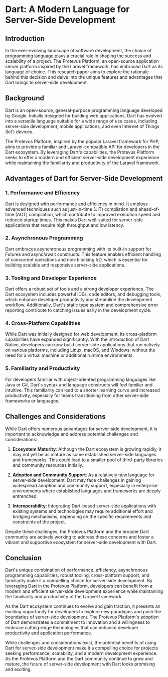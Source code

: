 # Dart: A Modern Language for Server-Side Development

## Introduction

In the ever-evolving landscape of software development, the choice of programming language plays a crucial role in shaping the success and scalability of a project. The Protevus Platform, an open-source application server platform inspired by the Laravel framework, has embraced Dart as its language of choice. This research paper aims to explore the rationale behind this decision and delve into the unique features and advantages that Dart brings to server-side development.

## Background

Dart is an open-source, general-purpose programming language developed by Google. Initially designed for building web applications, Dart has evolved into a versatile language suitable for a wide range of use cases, including server-side development, mobile applications, and even Internet of Things (IoT) devices.

The Protevus Platform, inspired by the popular Laravel framework for PHP, aims to provide a familiar and Laravel-compatible API for developers in the Dart ecosystem. By leveraging Dart's capabilities, the Protevus Platform seeks to offer a modern and efficient server-side development experience while maintaining the familiarity and productivity of the Laravel framework.

## Advantages of Dart for Server-Side Development

### 1. Performance and Efficiency

Dart is designed with performance and efficiency in mind. It employs advanced techniques such as just-in-time (JIT) compilation and ahead-of-time (AOT) compilation, which contribute to improved execution speed and reduced startup times. This makes Dart well-suited for server-side applications that require high throughput and low latency.

### 2. Asynchronous Programming

Dart embraces asynchronous programming with its built-in support for Futures and async/await constructs. This feature enables efficient handling of concurrent operations and non-blocking I/O, which is essential for building scalable and responsive server-side applications.

### 3. Tooling and Developer Experience

Dart offers a robust set of tools and a strong developer experience. The Dart ecosystem includes powerful IDEs, code editors, and debugging tools, which enhance developer productivity and streamline the development workflow. Additionally, Dart's static type system and comprehensive error reporting contribute to catching issues early in the development cycle.

### 4. Cross-Platform Capabilities

While Dart was initially designed for web development, its cross-platform capabilities have expanded significantly. With the introduction of Dart Native, developers can now build server-side applications that run natively on various platforms, including Linux, macOS, and Windows, without the need for a virtual machine or additional runtime environments.

### 5. Familiarity and Productivity

For developers familiar with object-oriented programming languages like Java or C#, Dart's syntax and language constructs will feel familiar and intuitive. This familiarity can lead to a shorter learning curve and increased productivity, especially for teams transitioning from other server-side frameworks or languages.

## Challenges and Considerations

While Dart offers numerous advantages for server-side development, it is important to acknowledge and address potential challenges and considerations:

1. **Ecosystem Maturity**: Although the Dart ecosystem is growing rapidly, it may not yet be as mature as some established server-side languages and frameworks. This could lead to a smaller pool of third-party libraries and community resources initially.

2. **Adoption and Community Support**: As a relatively new language for server-side development, Dart may face challenges in gaining widespread adoption and community support, especially in enterprise environments where established languages and frameworks are deeply entrenched.

3. **Interoperability**: Integrating Dart-based server-side applications with existing systems and technologies may require additional effort and bridging mechanisms, depending on the specific requirements and constraints of the project.

Despite these challenges, the Protevus Platform and the broader Dart community are actively working to address these concerns and foster a vibrant and supportive ecosystem for server-side development with Dart.

## Conclusion

Dart's unique combination of performance, efficiency, asynchronous programming capabilities, robust tooling, cross-platform support, and familiarity make it a compelling choice for server-side development. By leveraging Dart in the Protevus Platform, developers can benefit from a modern and efficient server-side development experience while maintaining the familiarity and productivity of the Laravel framework.

As the Dart ecosystem continues to evolve and gain traction, it presents an exciting opportunity for developers to explore new paradigms and push the boundaries of server-side development. The Protevus Platform's adoption of Dart demonstrates a commitment to innovation and a willingness to embrace cutting-edge technologies that can enhance developer productivity and application performance.

While challenges and considerations exist, the potential benefits of using Dart for server-side development make it a compelling choice for projects seeking performance, scalability, and a modern development experience. As the Protevus Platform and the Dart community continue to grow and mature, the future of server-side development with Dart looks promising and exciting.

